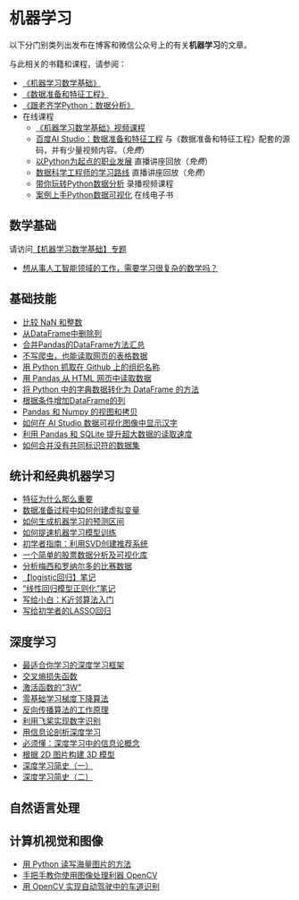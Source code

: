 # 机器学习

以下分门别类列出发布在博客和微信公众号上的有关**机器学习**的文章。

与此相关的书籍和课程，请参阅：

- [《机器学习数学基础》](https://lqlab.readthedocs.io/en/latest/math4ML/index.html)
- [《数据准备和特征工程》](/books/feature/feature.md)
- [《跟老齐学Python：数据分析》](/books/data/data.md)
- 在线课程
  - [《机器学习数学基础》视频课程](https://ke.qq.com/course/5556479?quicklink=1#term_id=105748678)
  - [百度AI Studio：数据准备和特征工程](https://aistudio.baidu.com/aistudio/education/teacher/management/1337)  与《数据准备和特征工程》配套的源码，并有少量视频内容。（*免费*）
  - [以Python为起点的职业发展](https://live.csdn.net/room/csdngkk/oDKYYqm4)  直播讲座回放（*免费*）
  - [数据科学工程师的学习路线](https://live.csdn.net/room/companyzh/nUviQSqF)  直播讲座回放（*免费*）
  - [带你玩转Python数据分析](https://edu.csdn.net/course/detail/27814)  录播视频课程
  - [案例上手Python数据可视化](https://gitbook.cn/gitchat/column/5c6cd09e7fa9074fde9c8909)  在线电子书
  

## 数学基础

请访问[【机器学习数学基础】专题](/math4ML/index.rst)

- [想从事人工智能领域的工作，需要学习很复杂的数学吗？](https://mp.weixin.qq.com/s/mlHm4zIKeHeN60itSD9qWQ)

## 基础技能

- [比较 NaN 和整数](https://qiwsir.github.io/2020/07/15/nan-vs-2/)
- [从DataFrame中删除列](https://qiwsir.github.io/2021/03/10/remove-column-from-dataframe/)
- [合并Pandas的DataFrame方法汇总](https://qiwsir.github.io/2021/03/02/merge-dataframes/)
- [不写爬虫，也能读取网页的表格数据](https://qiwsir.github.io/2020/09/17/pandas-readhtml/)
- [用 Python 抓取在 Github 上的组织名称](https://qiwsir.github.io/2020/04/24/scrape-github-org/)
- [用 Pandas 从 HTML 网页中读取数据](https://qiwsir.github.io/2020/04/01/ml-pandas-read-html/)
- [将 Python 中的字典数据转化为 DataFrame 的方法](https://qiwsir.github.io/2020/08/17/convert-dictionary-to-dataframe/)
- [根据条件增加DataFrame的列](https://qiwsir.github.io/2020/08/14/add-column-pandas/)
- [Pandas 和 Numpy 的视图和拷贝](https://qiwsir.github.io/2020/06/29/copy-and-view-in-numpy/)
- [如何在 AI Studio 数据可视化图像中显示汉字](https://qiwsir.github.io/2020/04/12/baidu-aistudio-chinese/)
- [利用 Pandas 和 SQLite 提升超大数据的读取速度](https://qiwsir.github.io/2020/03/31/pandas-huge-data/)
- [如何合并没有共同标识符的数据集](https://qiwsir.github.io/2020/03/13/fuzzymatcher-and-record-linkage/)

## 统计和经典机器学习

- [特征为什么那么重要](https://qiwsir.github.io/2020/01/30/特征为什么重要/)
- [数据准备过程中如何创建虚拟变量](https://qiwsir.github.io/2020/01/14/%E5%88%9B%E5%BB%BA%E8%99%9A%E6%8B%9F%E5%8F%98%E9%87%8F/)
- [如何生成机器学习的预测区间](https://qiwsir.github.io/2020/01/09/%E5%A6%82%E4%BD%95%E7%94%9F%E6%88%90%E6%9C%BA%E5%99%A8%E5%AD%A6%E4%B9%A0%E7%9A%84%E9%A2%84%E6%B5%8B%E5%8C%BA%E9%97%B4/)
- [如何提速机器学习模型训练](https://qiwsir.github.io/2021/02/16/speed-up-sklearn/)
- [初学者指南：利用SVD创建推荐系统](https://qiwsir.github.io/2020/08/26/svd-recommond-sys/)
- [一个简单的股票数据分析及可视化库](https://qiwsir.github.io/2020/06/24/stock-analysis/)
- [分析梅西和罗纳尔多的比赛数据](https://qiwsir.github.io/2020/06/18/football-data-analysis/)
- [【logistic回归】笔记](https://qiwsir.github.io/2020/04/28/logistic-notebook/)
- [“线性回归模型正则化”笔记](https://qiwsir.github.io/2020/04/18/regression-regular-notebook/)
- [写给小白：K近邻算法入门](https://qiwsir.github.io/2020/03/30/ml-knn/)
- [写给初学者的LASSO回归](https://qiwsir.github.io/2020/03/20/lasso-regression/)

## 深度学习

- [最适合你学习的深度学习框架](https://qiwsir.github.io/2020/01/20/深度学习框架/)
- [交叉熵损失函数](https://qiwsir.github.io/2021/02/13/cross-entropy/)
- [激活函数的“3W”](https://qiwsir.github.io/2020/09/22/activative-function/)
- [零基础学习梯度下降算法](https://qiwsir.github.io/2020/08/20/grad-down/)
- [反向传播算法的工作原理](https://qiwsir.github.io/2020/09/25/neuro-network-bp/)
- [利用飞桨实现数字识别](https://qiwsir.github.io/2020/01/11/%E5%88%A9%E7%94%A8%E9%A3%9E%E6%A1%A8%E5%AE%9E%E7%8E%B0%E6%95%B0%E5%AD%97%E8%AF%86%E5%88%AB/)
- [用信息论剖析深度学习](https://qiwsir.github.io/2020/04/10/dl-information-theroy/)
- [必须懂：深度学习中的信息论概念](https://qiwsir.github.io/2020/04/03/ml-information-theory/)
- [根据 2D 图片构建 3D 模型](https://mp.weixin.qq.com/s/odzcMLmMw3VmF5zr9oaIjA)
- [深度学习简史（一）](https://mp.weixin.qq.com/s?__biz=MzA3ODE4NzExOA==&mid=2657734220&idx=1&sn=c772f793b70cc37dde0dc65369f50a51&chksm=84dbf14db3ac785b4cd3b767207a2a4ee36b22cc8d2b8d5b4bcfa412ba912e15ccdbdd33be5e&token=80669193&lang=zh_CN#rd)
- [深度学习简史（二）](https://mp.weixin.qq.com/s?__biz=MzA3ODE4NzExOA==&mid=2657734229&idx=1&sn=27957509cd08990b92d8330b169ff21f&chksm=84dbf154b3ac78421311ee9294ce071fb9f1a87f950fe207a678d954eff1f8b22e4ae3255ffe&token=80669193&lang=zh_CN#rd)

## 自然语言处理

## 计算机视觉和图像

- [用 Python 读写海量图片的方法](https://qiwsir.github.io/2020/01/22/读写图片/)
- [手把手教你使用图像处理利器 OpenCV](https://qiwsir.github.io/2020/03/22/learn-opencv/)
- [用 OpenCV 实现自动驾驶中的车道识别](https://mp.weixin.qq.com/s/AXs36AOAkkeC45EL9tfWOA)



